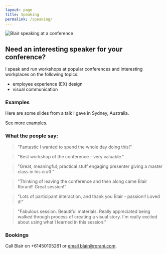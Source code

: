 ```yaml
---
layout: page
title: Speaking
permalink: /speaking/
---
```


  ![Blair speaking at a conference](https://photos-1.dropbox.com/t/2/AAAHeacXBYhgMDipIoykk0bF2fsD2KELPSSFF64wZjjQJQ/12/9514661/jpeg/2048x1536/3/_/1/2/2014-03-22%2008.46.31.jpg/CKXdxAQgASACIAMoASgC/vLEXBEr7sUUmklURIwJ6mOu4G1dFXIDtxan8CBxiY74)

  <h2>Need an interesting speaker for your conference?</h2>
  <p>I speak and run workshops at popular conferences and interesting workplaces on the following topics:</p>
  <ul>
    <li>employee experience (EX) design</li>
    <li>visual communication</li>
  </ul>
  <h3>Examples</h3>
  <p>Here are some slides from a talk I gave in Sydney, Australia.</p>
  <p>
  <script async class="speakerdeck-embed" data-id="33555d46a3c6404b9cf47ba74373ec1a" data-ratio="1.33333333333333" src="//speakerdeck.com/assets/embed.js"></script>
</p>
<p><a href="https://speakerdeck.com/blairrorani" target="_blank">See more examples</a>.</p>
<h3>What the people say:</h3>
<blockquote>"Fantastic I wanted to spend the whole day doing this!"</blockquote>
<blockquote>"Best workshop of the conference - very valuable."</blockquote>

<blockquote>"Great, meaningful, practical stuff engaging presenter giving a master class in his craft."</blockquote>
<blockquote>"Thinking of leaving the conference and then along came Blair Rorani!! Great session!"</blockquote>
<blockquote>"Lots of participant interaction, and thank you Blair - passion!! Loved it!"</blockquote>
<blockquote>"Fabulous session. Beautiful materials. Really appreciated being walked through process of creating a visual story. I'm really excited about using what I learned in this session."</blockquote>
<h3>Bookings</h3>
<p>Call Blair on +61450105261 or <a href="mailto:blair@rorani.com">email blair@rorani.com</a>.</p>
